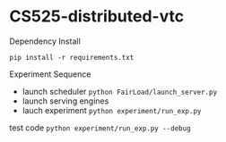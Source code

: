 # CS525-distributed-vtc

Dependency Install

`pip install -r requirements.txt`

Experiment Sequence

- launch scheduler `python FairLoad/launch_server.py`
- launch serving engines
- lauch experiment `python experiment/run_exp.py`

test code 
`python experiment/run_exp.py --debug`